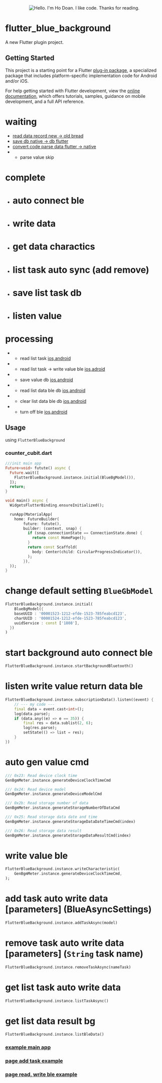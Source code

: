 <div align="center">
	<img src="https://i.giphy.com/media/04ksmd6y5Zhh9m07dy/giphy.webp" alt="Hello. I'm Ho Doan. I like code. Thanks for reading.">
</div>

# flutter_blue_background

A new Flutter plugin project.

## Getting Started

This project is a starting point for a Flutter
[plug-in package](https://flutter.dev/developing-packages/),
a specialized package that includes platform-specific implementation code for
Android and/or iOS.

For help getting started with Flutter development, view the
[online documentation](https://flutter.dev/docs), which offers tutorials,
samples, guidance on mobile development, and a full API reference.

# waiting
- [read data record new -> old bread](https://github.com/DoanpPhiHo/flutter_blue_background.git)
- [save db native -> db flutter](https://github.com/DoanpPhiHo/flutter_blue_background.git)
- [convert code parse data flutter -> native](https://github.com/DoanpPhiHo/flutter_blue_background.git)
- * parse value skip
# complete
- # auto connect ble
- # write data
- # get data charactics
- # list task auto sync (add remove)
- # save list task db
- # listen value
# processing
- * read list task [ios,android](test)
- * read list task -> write value ble [ios,adroid](test)
- * save value db [ios,android](test)
- * read list data ble db [ios,android](test)
- * clear list data ble db [ios,android](test)
- * turn off ble [ios,android](test)

## Usage

using `FlutterBlueBackground`

### counter_cubit.dart

```dart
///init main app
Future<void> futute() async {
  Future.wait([
    FlutterBlueBackground.instance.initial(BlueBgModel()),
  ]);
  return;
}

void main() async {
  WidgetsFlutterBinding.ensureInitialized();

  runApp(MaterialApp(
    home: FutureBuilder(
        future: futute(),
        builder: (context, snap) {
          if (snap.connectionState == ConnectionState.done) {
            return const HomePage();
          }
          return const Scaffold(
            body: Center(child: CircularProgressIndicator()),
          );
        }),
  ));
}
```

# change default setting `BlueGbModel`

```dart
FlutterBlueBackground.instance.initial(
    BlueBgModel({
    baseUUID : '00001523-1212-efde-1523-785feabcd123',
    charUUID : '00001524-1212-efde-1523-785feabcd123',
    uuidService : const ['1808'],
  })
)
```

# start background auto connect ble

```dart
FlutterBlueBackground.instance.startBackgroundBluetooth()
```

# listen write value return data ble

```dart
FlutterBlueBackground.instance.subscriptionData().listen((event) {
    // --- my code ---
    final data = event.cast<int>();
    log(data.parse);
    if (data.any((e) => e == 35)) {
        final res = data.sublist(2, 6);
        log(res.parse);
        setState(() => list = res);
    }
})
```

# auto gen value cmd

```dart
/// 0x23: Read device clock time
GenBgmMeter.instance.generateDeviceClockTimeCmd

/// 0x24: Read device model
GenBgmMeter.instance.generateDeviceModelCmd

/// 0x2b: Read storage number of data
GenBgmMeter.instance.generateStorageNumberOfDataCmd

/// 0x25: Read storage data date and time
GenBgmMeter.instance.generateStorageDataDateTimeCmd(index)

/// 0x26: Read storage data result
GenBgmMeter.instance.generateStorageDataResultCmd(index)
```

# write value ble
```dart
FlutterBlueBackground.instance.writeCharacteristic(
    GenBgmMeter.instance.generateDeviceClockTimeCmd,
);
```

# add task auto write data [parameters] (BlueAsyncSettings)
```dart
FlutterBlueBackground.instance.addTaskAsync(model)
```

# remove task auto write data [parameters] (`String` task name)
```dart
FlutterBlueBackground.instance.removeTaskAsync(nameTask)
```

# get list task auto write data
```dart
FlutterBlueBackground.instance.listTaskAsync()
```

# get list data result bg
```dart
FlutterBlueBackground.instance.listBleData()
```

### [example main app](/example/lib/main.dart)
### [page add task example](/example/lib/pages/async_settings/view/async_settings_page.dart)
### [page read, write ble example](/example/lib/pages/home/view/home_page.dart)